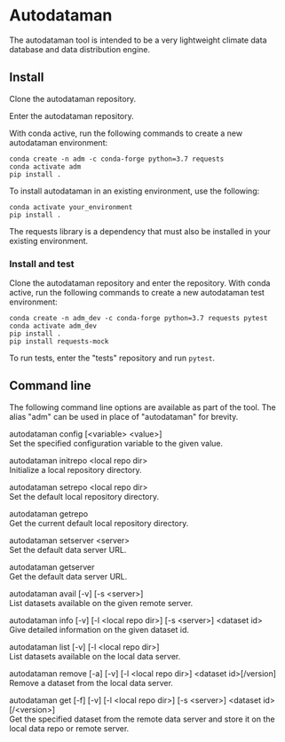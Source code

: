 # Autodataman

The autodataman tool is intended to be a very lightweight climate data database and data distribution engine.  

## Install

Clone the autodataman repository.

Enter the autodataman repository.

With conda active, run the following commands to create a new autodataman environment:
```
conda create -n adm -c conda-forge python=3.7 requests
conda activate adm
pip install .
```

To install autodataman in an existing environment, use the following:
```
conda activate your_environment
pip install .
```

The requests library is a dependency that must also be installed in your existing environment.

### Install and test
Clone the autodataman repository and enter the repository. With conda active, run the following commands to create a new autodataman test environment:
```
conda create -n adm_dev -c conda-forge python=3.7 requests pytest
conda activate adm_dev
pip install .
pip install requests-mock
```

To run tests, enter the "tests" repository and run `pytest`.

## Command line
The following command line options are available as part of the tool. The alias "adm" can be used in place of "autodataman" for brevity.

autodataman config [\<variable\> \<value\>]  
Set the specified configuration variable to the given value.

autodataman initrepo \<local repo dir\>  
Initialize a local repository directory.

autodataman setrepo \<local repo dir\>  
Set the default local repository directory.

autodataman getrepo  
Get the current default local repository directory.

autodataman setserver \<server\>  
Set the default data server URL.

autodataman getserver  
Get the default data server URL.

autodataman avail [-v] [-s \<server\>]  
List datasets available on the given remote server.

autodataman info [-v] [-l \<local repo dir\>] [-s \<server\>] \<dataset id\>  
Give detailed information on the given dataset id.

autodataman list [-v] [-l \<local repo dir\>]  
List datasets available on the local data server.

autodataman remove [-a] [-v] [-l \<local repo dir\>] \<dataset id\>[/version]  
Remove a dataset from the local data server.

autodataman get [-f] [-v] [-l \<local repo dir\>]  [-s \<server\>] \<dataset id\>[/\<version\>]  
Get the specified dataset from the remote data server and store it on the local data repo or remote server.

